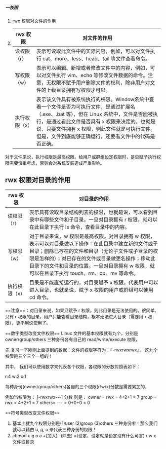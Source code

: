 ##### 一权限

1. rwx 权限对文件的作用

2. | rwx 权限      | 对文件的作用                                                 |
   | ------------- | ------------------------------------------------------------ |
   | 读权限（r）   | 表示可读取此文件中的实际内容，例如，可以对文件执行 cat、more、less、head、tail 等文件查看命令。 |
   | 写权限（w）   | 表示可以编辑、新增或者修改文件中的内容，例如，可以对文件执行 vim、echo 等修改文件数据的命令。注意，无权限不赋予用户删除文件的权利，除非用户对文件的上级目录拥有写权限才可以。 |
   | 执行权限（x） | 表示该文件具有被系统执行的权限。Window系统中查看一个文件是否为可执行文件，是通过扩展名（.exe、.bat 等），但在 Linux 系统中，文件是否能被执行，是通过看此文件是否具有 x 权限来决定的。也就是说，只要文件拥有 x 权限，则此文件就是可执行文件。但是，文件到底能够正确运行，还要看文件中的代码是否正确。 |

对于文件来说，执行权限是最高权限。给用户或群组设定权限时，是否赋予执行权限需要慎重考虑，否则会对系统安装造成严重影响。

## rwx 权限对目录的作用

| rwx 权限      | 对目录的作用                                                 |
| ------------- | ------------------------------------------------------------ |
| 读权限（r）   | 表示具有读取目录结构列表的权限，也就是说，可以看到目录中有哪些文件和子目录。一旦对目录拥有 r 权限，就可以在此目录下执行 ls 命令，查看目录中的内容。 |
| 写权限（w）   | 对于目录来说，w 权限是最高权限。对目录拥有 w 权限，表示可以对目录做以下操作：在此目录中建立新的文件或子目录；删除已存在的文件和目录（无论子文件或子目录的权限是怎样的）；对已存在的文件或目录做更名操作；移动此目录下的文件和目录的位置。一旦对目录拥有 w 权限，就可以在目录下执行 touch、rm、cp、mv 等命令。 |
| 执行权限（x） | 目录是不能直接运行的，对目录赋予 x 权限，代表用户可以进入目录，也就是说，赋予 x 权限的用户或群组可以使用 cd 命令。 |

==注意==：对目录来说，如果只赋予 r 权限，则此目录是无法使用的。很简单，只有 r 权限的目录，用户只能查看目录结构，根本无法进入目录（需要用 x 权限），更不用说使用了。

==数字类型改变文件权限== Linux 文件的基本权限就有九个，分别是 owner/group/others 三种身份各有自己的 read/write/execute 权限，

先 复习一下刚刚上面提到的数据：文件的权限字符为：『-rwxrwxrwx』， 这九个权限是三个三个一组的！

其中， 我们可以使用数字来代表各个权限，各权限的分数对照表如下：

 r:4 w:2 x:1 

每种身份(owner/group/others)各自的三个权限(r/w/x)分数是需要累加的，

例如当权限为： [-rwxrwx---] 分数 则是： owner = rwx = 4+2+1 = 7 group = rwx = 4+2+1 = 7 others= --- = 0+0+0 = 0

==符号类型改变文件权限==

1. 基本上就九个权限分别是(1)user (2)group (3)others 三种身份啦！那么我们就可以藉由 u, g, o 来代表三种身份的权限！
2. chmod u g o a +(加入) -(除去) =(设定、设定就是设定没有什么可言) r w x 文件或目录
